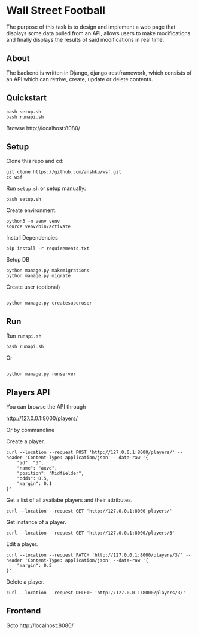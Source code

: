 # Wall Street Football 
The purpose of this task is to design and implement a web page that displays some data pulled from an API, allows users to make modifications and finally displays the results of said modifications in real time.

## About
The backend is written in Django, django-restframework, which consists of an API which can retrive, create, update or delete contents.


## Quickstart

```
bash setup.sh
bash runapi.sh
```

Browse http://localhost:8080/

## Setup
Clone this repo and cd:

```
git clone https://github.com/anshku/wsf.git
cd wsf
```

Run `setup.sh` or setup manually:
```
bash setup.sh
```

Create environment:

```
python3 -m venv venv
source venv/bin/activate
```

Install Dependencies

```
pip install -r requirements.txt
```

Setup DB

```
python manage.py makemigrations
python manage.py migrate

```

Create user (optional)

```

python manage.py createsuperuser

```

  
## Run

Run `runapi.sh`

```
bash runapi.sh
```

Or

```

python manage.py runserver

```

## Players API

You can browse the API through

http://127.0.0.1:8000/players/

Or by commandline

Create a player.

```
curl --location --request POST 'http://127.0.0.1:8000/players/' --header 'Content-Type: application/json' --data-raw '{
    "id": "3",
    "name": "axvd",
    "position": "Midfielder",
    "odds": 0.5,
    "margin": 0.1
}'
```

Get a list of all availabe players and their attributes.

```
curl --location --request GET 'http://127.0.0.1:8000 players/'
```

Get instance of a player.

```
curl --location --request GET 'http://127.0.0.1:8000/players/3'
```

Edit a player.

```
curl --location --request PATCH 'http://127.0.0.1:8000/players/3/' --header 'Content-Type: application/json' --data-raw '{
    "margin": 0.5
}'
```

Delete a player.

```
curl --location --request DELETE 'http://127.0.0.1:8000/players/3/'
```

## Frontend

Goto http://localhost:8080/